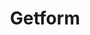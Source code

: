 ---
title: "Getform"
website: "https://getform.io/"
description: "Form backend platform for designers and developers. Setup your form endpoints for your static site within minutes and expand your"
tool: ["Form"]
---